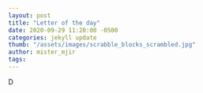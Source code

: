```yaml
---
layout: post
title: "Letter of the day"
date: 2020-09-29 11:20:00 -0500
categories: jekyll update
thumb: "/assets/images/scrabble_blocks_scrambled.jpg"
author: mister_mjir
tags:
---
```

D
